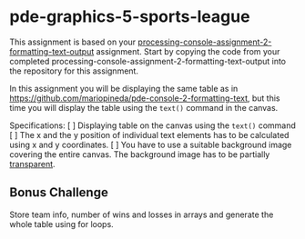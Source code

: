 # pde-graphics-5-sports-league

This assignment is based on your [processing-console-assignment-2-formatting-text-output](https://github.com/mariopineda/pde-console-2-formatting-text) assignment. Start by copying the code from your completed processing-console-assignment-2-formatting-text-output into the repository for this assignment.

In this assignment you will be displaying the same table as in https://github.com/mariopineda/pde-console-2-formatting-text, but this time you will display the table using the `text()` command in the canvas.

Specifications:
[ ] Displaying table on the canvas using the `text()` command
[ ] The x and the y position of individual text elements has to be calculated using x and y coordinates.
[ ] You have to use a suitable background image covering the entire canvas. The background image has to be partially [transparent](https://processing.org/examples/transparency.html).

## Bonus Challenge
Store team info, number of wins and losses in arrays and generate the whole table using for loops.


